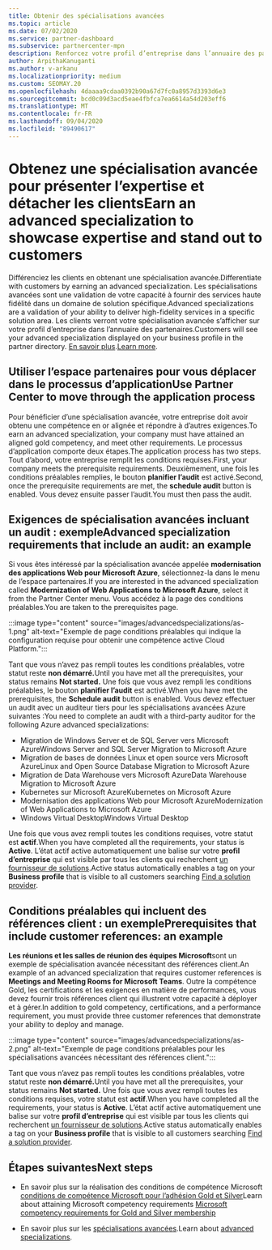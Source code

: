 ```yaml
---
title: Obtenir des spécialisations avancées
ms.topic: article
ms.date: 07/02/2020
ms.service: partner-dashboard
ms.subservice: partnercenter-mpn
description: Renforcez votre profil d’entreprise dans l’annuaire des partenaires. Découvrez comment obtenir des spécialisations avancées, ainsi que vos compétences Gold/Silver.
author: ArpithaKanuganti
ms.author: v-arkanu
ms.localizationpriority: medium
ms.custom: SEOMAY.20
ms.openlocfilehash: 4daaaa9cdaa0392b90a67d7fc0a8957d3393d6e3
ms.sourcegitcommit: bcd0c09d3acd5eae4fbfca7ea6614a54d203eff6
ms.translationtype: MT
ms.contentlocale: fr-FR
ms.lasthandoff: 09/04/2020
ms.locfileid: "89490617"
---
```

# <a name="earn-an-advanced-specialization-to-showcase-expertise-and-stand-out-to-customers"></a><span data-ttu-id="d1fc0-104">Obtenez une spécialisation avancée pour présenter l’expertise et détacher les clients</span><span class="sxs-lookup"><span data-stu-id="d1fc0-104">Earn an advanced specialization to showcase expertise and stand out to customers</span></span> 

<span data-ttu-id="d1fc0-105">Différenciez les clients en obtenant une spécialisation avancée.</span><span class="sxs-lookup"><span data-stu-id="d1fc0-105">Differentiate with customers by earning an advanced specialization.</span></span> <span data-ttu-id="d1fc0-106">Les spécialisations avancées sont une validation de votre capacité à fournir des services haute fidélité dans un domaine de solution spécifique.</span><span class="sxs-lookup"><span data-stu-id="d1fc0-106">Advanced specializations are a validation of your ability to deliver high-fidelity services in a specific solution area.</span></span> <span data-ttu-id="d1fc0-107">Les clients verront votre spécialisation avancée s’afficher sur votre profil d’entreprise dans l’annuaire des partenaires.</span><span class="sxs-lookup"><span data-stu-id="d1fc0-107">Customers will see your advanced specialization displayed on your business profile in the partner directory.</span></span> <span data-ttu-id="d1fc0-108">[En savoir plus](https://partner.microsoft.com/membership/advanced-specialization).</span><span class="sxs-lookup"><span data-stu-id="d1fc0-108">[Learn more](https://partner.microsoft.com/membership/advanced-specialization).</span></span>

## <a name="use-partner-center-to-move-through-the-application-process"></a><span data-ttu-id="d1fc0-109">Utiliser l’espace partenaires pour vous déplacer dans le processus d’application</span><span class="sxs-lookup"><span data-stu-id="d1fc0-109">Use Partner Center to move through the application process</span></span>

<span data-ttu-id="d1fc0-110">Pour bénéficier d’une spécialisation avancée, votre entreprise doit avoir obtenu une compétence en or alignée et répondre à d’autres exigences.</span><span class="sxs-lookup"><span data-stu-id="d1fc0-110">To earn an advanced specialization, your company must have attained an aligned gold competency, and meet other requirements.</span></span> <span data-ttu-id="d1fc0-111">Le processus d’application comporte deux étapes.</span><span class="sxs-lookup"><span data-stu-id="d1fc0-111">The application process has two steps.</span></span> <span data-ttu-id="d1fc0-112">Tout d’abord, votre entreprise remplit les conditions requises.</span><span class="sxs-lookup"><span data-stu-id="d1fc0-112">First, your company meets the prerequisite requirements.</span></span> <span data-ttu-id="d1fc0-113">Deuxièmement, une fois les conditions préalables remplies, le bouton **planifier l’audit** est activé.</span><span class="sxs-lookup"><span data-stu-id="d1fc0-113">Second, once the prerequisite requirements are met, the **schedule audit** button is enabled.</span></span> <span data-ttu-id="d1fc0-114">Vous devez ensuite passer l’audit.</span><span class="sxs-lookup"><span data-stu-id="d1fc0-114">You must then pass the audit.</span></span> 

## <a name="advanced-specialization-requirements-that-include-an-audit-an-example"></a><span data-ttu-id="d1fc0-115">Exigences de spécialisation avancées incluant un audit : exemple</span><span class="sxs-lookup"><span data-stu-id="d1fc0-115">Advanced specialization requirements that include an audit: an example</span></span>

<span data-ttu-id="d1fc0-116">Si vous êtes intéressé par la spécialisation avancée appelée **modernisation des applications Web pour Microsoft Azure**, sélectionnez-la dans le menu de l’espace partenaires.</span><span class="sxs-lookup"><span data-stu-id="d1fc0-116">If you are interested in the advanced specialization called **Modernization of Web Applications to Microsoft Azure**, select it from the Partner Center menu.</span></span> <span data-ttu-id="d1fc0-117">Vous accédez à la page des conditions préalables.</span><span class="sxs-lookup"><span data-stu-id="d1fc0-117">You are taken to the prerequisites page.</span></span>

:::image type="content" source="images/advancedspecializations/as-1.png" alt-text="Exemple de page conditions préalables qui indique la configuration requise pour obtenir une compétence active Cloud Platform.":::


<span data-ttu-id="d1fc0-119">Tant que vous n’avez pas rempli toutes les conditions préalables, votre statut reste **non démarré.**</span><span class="sxs-lookup"><span data-stu-id="d1fc0-119">Until you have met all the prerequisites, your status remains **Not started.**</span></span> <span data-ttu-id="d1fc0-120">Une fois que vous avez rempli les conditions préalables, le bouton **planifier l’audit** est activé.</span><span class="sxs-lookup"><span data-stu-id="d1fc0-120">When you have met the prerequisites, the **Schedule audit** button is enabled.</span></span> <span data-ttu-id="d1fc0-121">Vous devez effectuer un audit avec un auditeur tiers pour les spécialisations avancées Azure suivantes :</span><span class="sxs-lookup"><span data-stu-id="d1fc0-121">You need to complete an audit with a third-party auditor for the following Azure advanced specializations:</span></span>
 
- <span data-ttu-id="d1fc0-122">Migration de Windows Server et de SQL Server vers Microsoft Azure</span><span class="sxs-lookup"><span data-stu-id="d1fc0-122">Windows Server and SQL Server Migration to Microsoft Azure</span></span>
- <span data-ttu-id="d1fc0-123">Migration de bases de données Linux et open source vers Microsoft Azure</span><span class="sxs-lookup"><span data-stu-id="d1fc0-123">Linux and Open Source Database Migration to Microsoft Azure</span></span>
- <span data-ttu-id="d1fc0-124">Migration de Data Warehouse vers Microsoft Azure</span><span class="sxs-lookup"><span data-stu-id="d1fc0-124">Data Warehouse Migration to Microsoft Azure</span></span>
- <span data-ttu-id="d1fc0-125">Kubernetes sur Microsoft Azure</span><span class="sxs-lookup"><span data-stu-id="d1fc0-125">Kubernetes on Microsoft Azure</span></span>
- <span data-ttu-id="d1fc0-126">Modernisation des applications Web pour Microsoft Azure</span><span class="sxs-lookup"><span data-stu-id="d1fc0-126">Modernization of Web Applications to Microsoft Azure</span></span>
- <span data-ttu-id="d1fc0-127">Windows Virtual Desktop</span><span class="sxs-lookup"><span data-stu-id="d1fc0-127">Windows Virtual Desktop</span></span>


<span data-ttu-id="d1fc0-128">Une fois que vous avez rempli toutes les conditions requises, votre statut est **actif**.</span><span class="sxs-lookup"><span data-stu-id="d1fc0-128">When you have completed all the requirements, your status is **Active**.</span></span> <span data-ttu-id="d1fc0-129">L’état actif active automatiquement une balise sur votre **profil d’entreprise** qui est visible par tous les clients qui recherchent [un fournisseur de solutions](https://www.microsoft.com/solution-providers/home).</span><span class="sxs-lookup"><span data-stu-id="d1fc0-129">Active status automatically enables a tag on your **Business profile** that is visible to all customers searching [Find a solution provider](https://www.microsoft.com/solution-providers/home).</span></span>

## <a name="prerequisites-that-include-customer-references-an-example"></a><span data-ttu-id="d1fc0-130">Conditions préalables qui incluent des références client : un exemple</span><span class="sxs-lookup"><span data-stu-id="d1fc0-130">Prerequisites that include customer references: an example</span></span>

<span data-ttu-id="d1fc0-131">**Les réunions et les salles de réunion des équipes Microsoft**sont un exemple de spécialisation avancée nécessitant des références client.</span><span class="sxs-lookup"><span data-stu-id="d1fc0-131">An example of an advanced specialization that requires customer references is **Meetings and Meeting Rooms for Microsoft Teams**.</span></span> <span data-ttu-id="d1fc0-132">Outre la compétence Gold, les certifications et les exigences en matière de performances, vous devez fournir trois références client qui illustrent votre capacité à déployer et à gérer.</span><span class="sxs-lookup"><span data-stu-id="d1fc0-132">In addition to gold competency, certifications, and a performance requirement, you must provide three customer references that demonstrate your ability to deploy and manage.</span></span>

:::image type="content" source="images/advancedspecializations/as-2.png" alt-text="Exemple de page conditions préalables pour les spécialisations avancées nécessitant des références client.":::

<span data-ttu-id="d1fc0-134">Tant que vous n’avez pas rempli toutes les conditions préalables, votre statut reste **non démarré.**</span><span class="sxs-lookup"><span data-stu-id="d1fc0-134">Until you have met all the prerequisites, your status remains **Not started.**</span></span> <span data-ttu-id="d1fc0-135">Une fois que vous avez rempli toutes les conditions requises, votre statut est **actif**.</span><span class="sxs-lookup"><span data-stu-id="d1fc0-135">When you have completed all the requirements, your status is **Active**.</span></span> <span data-ttu-id="d1fc0-136">L’état actif active automatiquement une balise sur votre **profil d’entreprise** qui est visible par tous les clients qui recherchent [un fournisseur de solutions](https://www.microsoft.com/solution-providers/home).</span><span class="sxs-lookup"><span data-stu-id="d1fc0-136">Active status automatically enables a tag on your **Business profile** that is visible to all customers searching [Find a solution provider](https://www.microsoft.com/solution-providers/home).</span></span>

## <a name="next-steps"></a><span data-ttu-id="d1fc0-137">Étapes suivantes</span><span class="sxs-lookup"><span data-stu-id="d1fc0-137">Next steps</span></span>

- <span data-ttu-id="d1fc0-138">En savoir plus sur la réalisation des conditions de compétence Microsoft [conditions de compétence Microsoft pour l’adhésion Gold et Silver](learn-about-competencies.md)</span><span class="sxs-lookup"><span data-stu-id="d1fc0-138">Learn about attaining Microsoft competency requirements [Microsoft competency requirements for Gold and Silver membership](learn-about-competencies.md)</span></span>

- <span data-ttu-id="d1fc0-139">En savoir plus sur les [spécialisations avancées](https://partner.microsoft.com/membership/advanced-specialization).</span><span class="sxs-lookup"><span data-stu-id="d1fc0-139">Learn about [advanced specializations](https://partner.microsoft.com/membership/advanced-specialization).</span></span>
